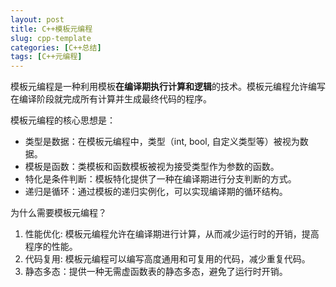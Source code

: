 ```yaml
---
layout: post
title: C++模板元编程
slug: cpp-template
categories: [C++总结]
tags: [C++元编程]
---
```

模板元编程是一种利用模板**在编译期执行计算和逻辑**的技术。模板元编程允许编写在编译阶段就完成所有计算并生成最终代码的程序。

模板元编程的核心思想是：
+ 类型是数据：在模板元编程中，类型（int, bool, 自定义类型等）被视为数据。
+ 模板是函数：类模板和函数模板被视为接受类型作为参数的函数。
+ 特化是条件判断：模板特化提供了一种在编译期进行分支判断的方式。
+ 递归是循环：通过模板的递归实例化，可以实现编译期的循环结构。

为什么需要模板元编程？
1. 性能优化: 模板元编程允许在编译期进行计算，从而减少运行时的开销，提高程序的性能。
1. 代码复用: 模板元编程可以编写高度通用和可复用的代码，减少重复代码。
1. 静态多态：提供一种无需虚函数表的静态多态，避免了运行时开销。